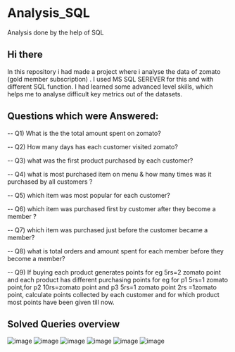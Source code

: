 # Analysis_SQL
Analysis done by the help of SQL

## Hi there 
In this repository i had made a project where i analyse the data of zomato (gold member subscription) . I used MS SQL SEREVER for this and with different SQL function.
I had learned some advanced level skills, which helps me to analyse difficult key metrics out of the datasets.


## Questions which were Answered: 
-- Q1) What is the the total amount spent on zomato?

-- Q2) How many days has each customer visited zomato?

-- Q3) what was the first product purchased by each customer?

-- Q4) what is most purchased item on menu & how many times was it purchased by all customers ?

-- Q5) which item was most popular for each customer?

-- Q6) which item was purchased first by customer after they become a member ?

-- Q7) which item was purchased just before the customer became a member?

-- Q8)  what is total orders and amount spent for each member before they become a member?

-- Q9)  If buying each product generates points for eg 5rs=2 zomato point and each product has different purchasing points for eg for p1 5rs=1 zomato point,for p2 10rs=zomato point and p3 5rs=1 zomato point  2rs =1zomato point, calculate points collected by each customer and for which product most points have been given till now.

## Solved Queries overview

![image](https://github.com/sarvesh230/Analysis_SQL/assets/64326792/274d0e12-76c3-4991-9cc4-fbe258d98499)
![image](https://github.com/sarvesh230/Analysis_SQL/assets/64326792/595d450f-17c8-4bc5-8267-ec07170360a4)
![image](https://github.com/sarvesh230/Analysis_SQL/assets/64326792/1609881c-d7d0-45fa-adab-561f4cc1a580)
![image](https://github.com/sarvesh230/Analysis_SQL/assets/64326792/374c7d3b-bfa5-41cc-8e5b-09e6b33d31c6)
![image](https://github.com/sarvesh230/Analysis_SQL/assets/64326792/2734a471-7b94-4638-9763-9b6a008b2922)
![image](https://github.com/sarvesh230/Analysis_SQL/assets/64326792/08fbc4e0-f737-4412-92c2-669d8e0140fe)





